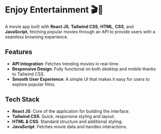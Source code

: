 # Enjoy Entertainment 🎬🍿

A movie app built with **React JS**, **Tailwind CSS**, **HTML**, **CSS**, and **JavaScript**, fetching popular movies through an API to provide users with a seamless browsing experience.

## Features
- **API Integration**: Fetches trending movies in real-time.
- **Responsive Design**: Fully functional on both desktop and mobile thanks to Tailwind CSS.
- **Smooth User Experience**: A simple UI that makes it easy for users to explore popular films.

## Tech Stack
- **React JS**: Core of the application for building the interface.
- **Tailwind CSS**: Quick, responsive styling and layout.
- **HTML & CSS**: Standard structure and additional styling.
- **JavaScript**: Fetches movie data and handles interactions.




